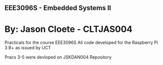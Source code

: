 ## EEE3096S - Embedded Systems II

# By: Jason Cloete - CLTJAS004

Practicals for the course EEE3096S
All code developed for the Raspberry Pi 3 B+ as issued by UCT

Pracs 3-5 were devloped on JSKDAN004 Repository
